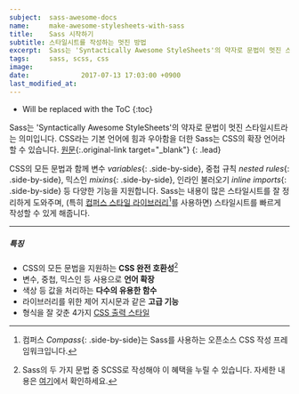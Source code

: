 ```yaml
---
subject:  sass-awesome-docs
name:     make-awesome-stylesheets-with-sass
title:    Sass 시작하기
subtitle: 스타일시트를 작성하는 멋진 방법
excerpt:  Sass는 'Syntactically Awesome StyleSheets'의 약자로 문법이 멋진 스타일시트라는 의미입니다.
tags:     sass, scss, css
image:    
date:             2017-07-13 17:03:00 +0900
last_modified_at: 
---
```


* Will be replaced with the ToC
{:toc}

Sass는 'Syntactically Awesome StyleSheets'의 약자로 문법이 멋진 스타일시트라는 의미입니다.
CSS라는 기본 언어에 힘과 우아함을 더한 Sass는 CSS의 확장 언어라 할 수 있습니다.
[원문](http://sass-lang.com/documentation/file.SASS_REFERENCE.html){:.original-link target="_blank"}
{: .lead}

CSS의 모든 문법과 함께 변수 *variables*{: .side-by-side}, 중첩 규칙 *nested rules*{: .side-by-side}, 믹스인 *mixins*{: .side-by-side}, 인라인 불러오기 *inline imports*{: .side-by-side} 등 다양한 기능을 지원합니다.
Sass는 내용이 많은 스타일시트를 잘 정리하게 도와주며, (특히 [컴퍼스 스타일 라이브러리](http://compass-style.org/)[^compass]를 사용하면) 스타일시트를 빠르게 작성할 수 있게 해줍니다.

***

##### 특징
- CSS의 모든 문법을 지원하는 **CSS 완전 호환성**[^css]
- 변수, 중첩, 믹스인 등 사용으로 **언어 확장**
- 색상 등 값을 처리하는 **다수의 유용한 함수**
- 라이브러리를 위한 제어 지시문과 같은 **고급 기능** 
- 형식을 잘 갖춘 4가지 [CSS 출력 스타일](/ko/blog/sass-awesome-docs-output-style/)


[^compass]: 컴퍼스 *Compass*{: .side-by-side}는 Sass를 사용하는 오픈소스 CSS 작성 프레임워크입니다.
[^css]: Sass의 두 가지 문법 중 SCSS로 작성해야 이 혜택을 누릴 수 있습니다. 자세한 내용은 [여기](/ko/blog/write-sass-with-scss/)에서 확인하세요.